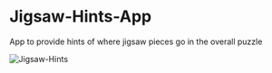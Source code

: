 # Jigsaw-Hints-App
App to provide hints of where jigsaw pieces go in the overall puzzle

![Jigsaw-Hints](https://user-images.githubusercontent.com/38240407/227800627-6d1f4ac8-d1fe-409d-bef8-d908ebf12b4b.jpg)
